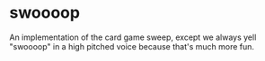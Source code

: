 # swoooop

An implementation of the card game sweep, except we always yell "swoooop" in a high pitched voice because that's much more fun.